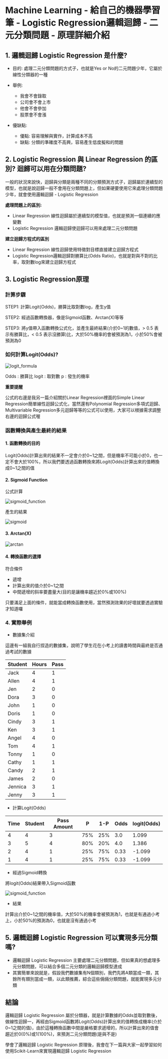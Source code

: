 # Machine Learning - 給自己的機器學習筆 - Logistic Regression邏輯迴歸 - 二元分類問題 - 原理詳細介紹





## 1. 邏輯迴歸 Logistic Regression 是什麼?



+ 目的: 處理二元分類問題的方式子，也就是Yes or No的二元問題少年，它屬於線性分類器的一種
+ 舉例:

  + 我會不會錄取
  + 公司會不會上市
  + 他會不會參加
  + 股票會不會漲

+ 優缺點:
  + 優點: 容易理解與實作，計算成本不高
  + 缺點: 分類的準確度不高興，容易產生低度擬和的問題







## 2. Logistic Regression 與 Linear Regression 的區別? 迴歸可以用在分類問題?



一般的狀況來說快，迴歸與分類是兩種不同的分類預測方式子，迴歸屬於連續型的模型，也就是說迴歸一般不會用在分類問題上，但如果硬要使用它來處理分類問題少年，就會使用邏輯迴歸 - Logistic Regression




**處理問題上的區別:**

+ Linear Regression 線性迴歸屬於連續型的模型值，也就是預測一個連續的應變數
+ Logistic Regression 邏輯迴歸使迴歸可以用來處理二元分類問題



**建立迴歸方程式的區別**

+ Linear Regression 線性迴歸使用特徵對目標直接建立迴歸方程式
+ Logistic Regression邏輯迴歸對勝算比(Odds Ratio)，也就是對與不對的比率，取對數log來建立迴歸方程式





## 3. Logistic Regression原理





### 計算步驟

STEP1: 計算Logit(Odds)，勝算比取對數log，產生y值

STEP2: 經過函數轉換器，像是Sigmoid函數、Arctan(X)等等

STEP3: 將y值帶入函數轉換公式化，並產生最終結果(介於0~1的數值，> 0.5 表示有勝算比，< 0.5 表示沒勝算)比，大於50%機率的會被預測為1，小於50%會被預測為0



### 如何計算Logit(Odds)?



![logit_formula](images\logit_formula.PNG)



Odds : 勝算比
logit : 取對數
p : 發生的機率



**重要提醒**



公式的右邊是我另一篇介紹關於Linear Regression裡面的Simple Linear Regression簡單線性迴歸公式化，當然還有Polynomial Regression多項式迴歸、Multivariable Regression多元迴歸等等的公式可以使用，大家可以根據需求調整右邊的迴歸公式喔





### 函數轉換與產生最終的結果



#### 1. 函數轉換的目的

Logit(Odds)計算出來的結果不一定會介於0~1之間，但是機率不可能小於0，也一定不會大於100%，所以我們要透過函數轉換來將Logit(Odds)計算出來的值轉換成0~1之間的值



#### 2. Sigmoid Function


公式計算

![sigmoid_function](images\sigmoid_function.PNG)

產生的結果

![sigmoid](images\sigmoid.png)



#### 3. Arctan(X)



![arctan](images\arctan.png)





#### 4. 轉換函數的選擇

符合條件
+ 遞增
+ 計算出來的值介於0~1之間
+ 中間遞增的斜率要盡量大(目的是讓機率趨近於0%或100%)


只要滿足上面的條件，就能當成轉換函數使用，當然預測效果的好壞就要透過實驗才知道囉





### 4. 實際舉例

+ 數據集介紹

這邊有一組我自行捏造的數據集，說明了學生花在小考上的讀書時間與最終是否通過考試的數據



Student  |  Hours | Pass
--------------|-------------|---------
Jack|4|1
Allen|4|1    
Jen|2|0
Dora|3|0
John|1|0
Doris|1|0
Cindy|3|1
Ken|3|1
Angel|4|0
Tom|4|1
Tonny|1|0
Cathy|1|1
Candy|2|1
James|2|0
Jennica|3|1
Jenny|3|1



+ 計算Logit(Odds)

Time  |  Student |  Pass Amount |  P | 1-P  |  Odds | logit(Odds)
----|----|---|-----|------|------|-------
4|4|3|75%|25%|3.0|1.099
3|5|4|80%|20%|4.0|1.386
2|4|1|25%|75%|0.33|-1.099
1|4|1|25%|75%|0.33|-1.099


+ 經過Sigmoid轉換



將logit(Odds)結果帶入Sigmoid函數



![sigmoid_function](images\sigmoid_function.PNG)



+ 結果

計算出介於0~1之間的機率值，大於50%的機率會被預測為1，也就是有通過小考上，小於50%的預測為0，也就是沒有通過小考





## 5. 邏輯迴歸 Logistic Regression 可以實現多元分類嗎?

+ 邏輯迴歸 Logistic Regression 主要處理二元分類問題，但如果真的想處理多元分類問題，可以結合多個二元分類的邏輯迴歸模型達成
+ 其實簡單來說就是，假設我們數據集有N個類別，我們先將A類當成一類，其餘所有類別當成一類，以此類推薦，綜合這些倆倆分類問題，就能實現多元分類







## 結論

邏輯迴歸 Logistic Regression 屬於分類器，就是計算數據的Odds並取對數後，做線性迴歸一，再經由Sigmoid函數將Logit(Odds)計算出來的值轉換成機率(介於0~1之間的值)，由於這種轉換函數中間是嚴格要求遞增的，所以計算出來的值會趨近於0(0%)或1(100%)，來預測二元分類問題(是與不是)


學會了邏輯迴歸 Logistic Regression 原理後，我會在下一篇與大家一起學習如何使用Scikit-Learn來實現邏輯迴歸 Logistic Regression


































































